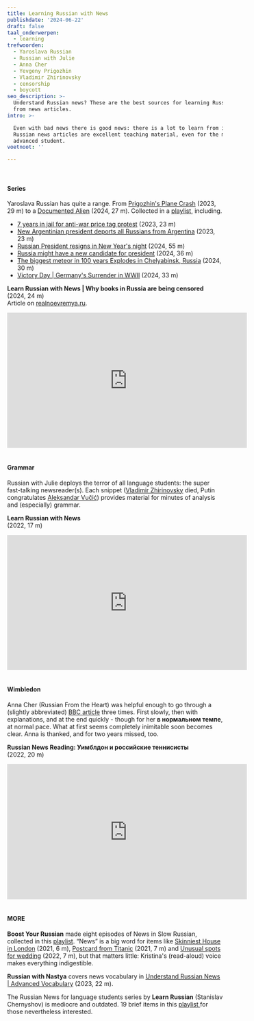 ```yaml
---
title: Learning Russian with News
publishdate: '2024-06-22'
draft: false
taal_onderwerpen:
  - learning
trefwoorden:
  - Yaroslava Russian
  - Russian with Julie
  - Anna Cher
  - Yevgeny Prigozhin
  - Vladimir Zhirinovsky
  - censorship
  - boycott
seo_description: >-
  Understand Russian news? These are the best sources for learning Russian from
  from news articles. 
intro: >-

  Even with bad news there is good news: there is a lot to learn from it.
  Russian news articles are excellent teaching material, even for the more
  advanced student. 
voetnoot: ''

---
```



<br/>


#### Series

Yaroslava Russian has quite a range. From [Prigozhin's Plane Crash](https://youtu.be/SSq7vRXWKgk?si=hfga4O0-At3ef4hW) (2023, 29 m) to a [Documented Alien](https://youtu.be/zTYQ8-Z4WkI?si=p-kNlvoQiNDtSTdd) (2024, 27 m). Collected in a [playlist](https://youtube.com/playlist?list=PLk0dFHornymC_Agm2FaGsB0znND_Yc_QQ&si=EnI1v3JNM_CxRTxG), including. 


- [7 years in jail for anti-war price tag protest](https://www.youtube.com/watch?v=ZLvL7hH-sUo) (2023, 23 m)
- [New Argentinian president deports all Russians from Argentina](https://www.youtube.com/watch?v=vYNGfAh-MWc) (2023, 23 m)
- [Russian President resigns in New Year's night](https://www.youtube.com/watch?v=j2RXAGLGau0) (2024, 55 m)
- [Russia might have a new candidate for president](https://www.youtube.com/watch?v=4xnpXFPMGNg) (2024, 36 m)
- [The biggest meteor in 100 years Explodes in Chelyabinsk, Russia](https://www.youtube.com/watch?v=PeNFkrpwQGY) (2024, 30 m)
- [Victory Day | Germany's Surrender in WWII](https://www.youtube.com/watch?v=aXyNqRfV3Ww) (2024, 33 m)


**Learn Russian with News | Why books in Russia are being censored**<br/>
(2024, 24 m) <br/>
Article on [realnoevremya.ru](https://realnoevremya.ru/news/307878-ast-zakrasilo-pyatuyu-chast-knigi-roberto-karnero-pazolini-chernymi-liniyami).


<iframe width="560" height="315" src="https://www.youtube.com/embed/IIfkYN_m-Yo?si=WkknAZG_8gj0gFcu" title="YouTube video player" frameborder="0" allow="accelerometer; autoplay; clipboard-write; encrypted-media; gyroscope; picture-in-picture; web-share" referrerpolicy="strict-origin-when-cross-origin" allowfullscreen></iframe>


<br/>
<br/>


#### Grammar

Russian with Julie deploys the terror of all language students: the super fast-talking newsreader(s). Each snippet ([Vladimir Zhirinovsky](https://en.wikipedia.org/wiki/Vladimir_Zhirinovsky) died, Putin congratulates [Aleksandar Vučić](https://en.wikipedia.org/wiki/Aleksandar_Vu%C4%8Di%C4%87)) provides material for minutes of analysis and (especially) grammar.


**Learn Russian with News** <br/>
(2022, 17 m)

<iframe width="560" height="315" src="https://www.youtube.com/embed/OQFL5dyM-0I?si=DBIFsvAyYW-F5XTx" title="YouTube video player" frameborder="0" allow="accelerometer; autoplay; clipboard-write; encrypted-media; gyroscope; picture-in-picture; web-share" referrerpolicy="strict-origin-when-cross-origin" allowfullscreen></iframe>


 <br/>
 <br/>


#### Wimbledon

Anna Cher (Russian From the Heart) was helpful enough to go through a (slightly abbreviated) [BBC article](https://www.bbc.com/russian/news-61131218) three times. First slowly, then with explanations, and at the end quickly - though for her **в нормальном темпе**, at normal pace. What at first seems completely inimitable soon becomes clear. Anna is thanked, and for two years missed, too. 


**Russian News Reading: Уимблдон и российские теннисисты**  <br/>
(2022, 20 m)  <br/>


<iframe width="560" height="315" src="https://www.youtube.com/embed/Mqymgy8RWWo?si=QlBiRwCehbARaznW" title="YouTube video player" frameborder="0" allow="accelerometer; autoplay; clipboard-write; encrypted-media; gyroscope; picture-in-picture; web-share" referrerpolicy="strict-origin-when-cross-origin" allowfullscreen></iframe>



<br/>
<br/>

#### MORE


**Boost Your Russian** made eight episodes of News in Slow Russian, collected in this [playlist](https://www.youtube.com/playlist?list=PLlly00ErnI99IR4QfCwpBsUV5EnBfO3Hl). “News” is a big word for items like [Skinniest House in London](https://www.youtube.com/watch?v=2x7f5mODSlk) (2021, 6 m), [Postcard from Titanic](https://www.youtube.com/watch?v=DUMZbFO3lY8) (2021, 7 m) and [Unusual spots for wedding](https://youtu.be/sykakBssebE?si=P3Xp0kIJT5RxPHPj) (2022, 7 m), but that matters little: Kristina's (read-aloud) voice makes everything indigestible.

**Russian with Nastya** covers news vocabulary in [Understand Russian News | Advanced Vocabulary](https://www.youtube.com/watch?v=2lbxd84HJFY) (2023, 22 m).

The Russian News for language students series by **Learn Russian** (Stanislav Chernyshov) is mediocre and outdated. 19 brief items in this [playlist ](https://www.youtube.com/playlist?list=PLLeL3RO6WtnX5RZEtg6PExYF2Z47O5GEj) for those nevertheless interested. 



